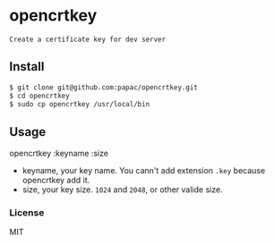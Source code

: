 opencrtkey
==========


	Create a certificate key for dev server

Install
-------

```bash
$ git clone git@github.com:papac/opencrtkey.git
$ cd opencrtkey
$ sudo cp opencrtkey /usr/local/bin
```

Usage
-----

opencrtkey :keyname :size

* keyname, your key name. You cann't add extension `.key` because opencrtkey add it.
* size, your key size. `1024` and `2048`, or other valide size.


### License

MIT

